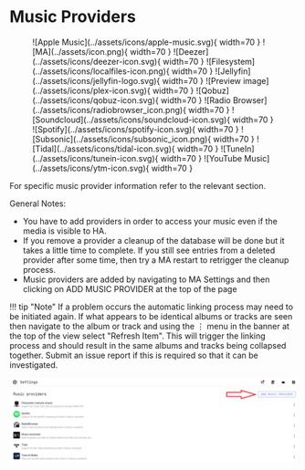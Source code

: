# Music Providers

<figure markdown="span">
  ![Apple Music](../assets/icons/apple-music.svg){ width=70 } 
  ![MA](../assets/icon.png){ width=70 } 
  ![Deezer](../assets/icons/deezer-icon.svg){ width=70 } 
  ![Filesystem](../assets/icons/localfiles-icon.png){ width=70 } 
  ![Jellyfin](../assets/icons/jellyfin-logo.svg){ width=70 } 
  ![Preview image](../assets/icons/plex-icon.svg){ width=70 } 
  ![Qobuz](../assets/icons/qobuz-icon.svg){ width=70 }
  ![Radio Browser](../assets/icons/radiobrowser_icon.png){ width=70 } 
  ![Soundcloud](../assets/icons/soundcloud-icon.svg){ width=70 } 
  ![Spotify](../assets/icons/spotify-icon.svg){ width=70 } 
  ![Subsonic](../assets/icons/subsonic_icon.png){ width=70 } 
  ![Tidal](../assets/icons/tidal-icon.svg){ width=70 } 
  ![TuneIn](../assets/icons/tunein-icon.svg){ width=70 } 
  ![YouTube Music](../assets/icons/ytm-icon.svg){ width=70 }
</figure>

For specific music provider information refer to the relevant section.

General Notes:

- You have to add providers in order to access your music even if the media is visible to HA.
- If you remove a provider a cleanup of the database will be done but it takes a little time to complete. If you still see entries from a deleted provider after some time, then try a MA restart to retrigger the cleanup process.
- Music providers are added by navigating to MA Settings and then clicking on ADD MUSIC PROVIDER at the top of the page

!!! tip "Note" 
    If a problem occurs the automatic linking process may need to be initiated again. If what appears to be identical albums or tracks are seen then navigate to the album or track and using the ⋮ menu in the banner at the top of the view select "Refresh Item". This will trigger the linking process and should result in the same albums and tracks being collapsed together. Submit an issue report if this is required so that it can be investigated.

![image](../assets/screenshots/add-music-provider.png)
